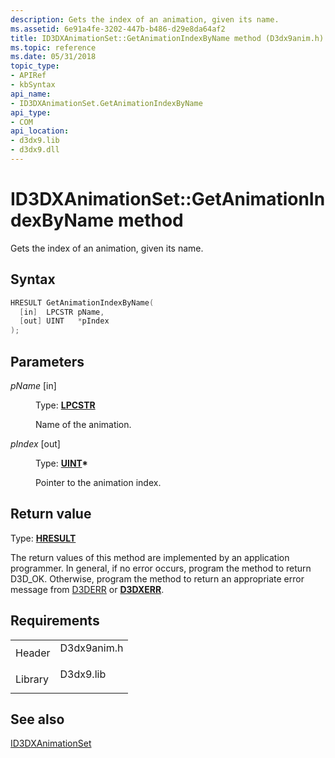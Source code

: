 ```yaml
---
description: Gets the index of an animation, given its name.
ms.assetid: 6e91a4fe-3202-447b-b486-d29e8da64af2
title: ID3DXAnimationSet::GetAnimationIndexByName method (D3dx9anim.h)
ms.topic: reference
ms.date: 05/31/2018
topic_type: 
- APIRef
- kbSyntax
api_name: 
- ID3DXAnimationSet.GetAnimationIndexByName
api_type: 
- COM
api_location: 
- d3dx9.lib
- d3dx9.dll
---
```


# ID3DXAnimationSet::GetAnimationIndexByName method

Gets the index of an animation, given its name.

## Syntax


```C++
HRESULT GetAnimationIndexByName(
  [in]  LPCSTR pName,
  [out] UINT   *pIndex
);
```



## Parameters

<dl> <dt>

*pName* \[in\]
</dt> <dd>

Type: **[**LPCSTR**](../winprog/windows-data-types.md)**

Name of the animation.

</dd> <dt>

*pIndex* \[out\]
</dt> <dd>

Type: **[**UINT**](../winprog/windows-data-types.md)\***

Pointer to the animation index.

</dd> </dl>

## Return value

Type: **[**HRESULT**](https://msdn.microsoft.com/library/Bb401631(v=MSDN.10).aspx)**

The return values of this method are implemented by an application programmer. In general, if no error occurs, program the method to return D3D\_OK. Otherwise, program the method to return an appropriate error message from [D3DERR](d3derr.md) or [**D3DXERR**](./d3dxerr.md).

## Requirements



|                    |                                                                                        |
|--------------------|----------------------------------------------------------------------------------------|
| Header<br/>  | <dl> <dt>D3dx9anim.h</dt> </dl> |
| Library<br/> | <dl> <dt>D3dx9.lib</dt> </dl>   |



## See also

<dl> <dt>

[ID3DXAnimationSet](id3dxanimationset.md)
</dt> </dl>

 

 
